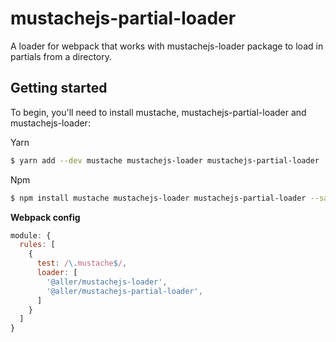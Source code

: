 # mustachejs-partial-loader

A loader for webpack that works with mustachejs-loader package to load in partials from a directory.

## Getting started

To begin, you'll need to install mustache, mustachejs-partial-loader and mustachejs-loader:

Yarn

```bash
$ yarn add --dev mustache mustachejs-loader mustachejs-partial-loader
```

Npm

```bash
$ npm install mustache mustachejs-loader mustachejs-partial-loader --save-dev
```

**Webpack config**

```javascript
module: {
  rules: [
    {
      test: /\.mustache$/,
      loader: [
        '@aller/mustachejs-loader',
        '@aller/mustachejs-partial-loader',
      ]
    }
  ]
}
```

